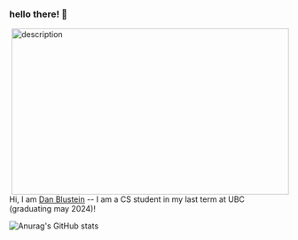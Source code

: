 ### hello there! 🦎


<img align="right" src="https://i.pinimg.com/originals/f1/63/11/f16311fd0c32786525f471c685bc516e.gif" width="500" height="300" alt="description">

Hi, I am [Dan Blustein](wallstarr.github.io) -- I am a CS student in my last term at UBC (graduating may 2024)!

![Anurag's GitHub stats](https://github-readme-stats.vercel.app/api?username=wallstarr\&rank_icon=github&show_icons=true\&title_color=fff\&icon_color=0A5C36\&text_color=0A5C36\&bg_color=050301&custom_title=my%20github!)


<!--
**wallstarr/wallstarr** is a ✨ _special_ ✨ repository because its `README.md` (this file) appears on your GitHub profile.

Here are some ideas to get you started:

- 🔭 I’m currently working on ...
- 🌱 I’m currently learning ...
- 👯 I’m looking to collaborate on ...
- 🤔 I’m looking for help with ...
- 💬 Ask me about ...
- 📫 How to reach me: ...
- 😄 Pronouns: ...
- ⚡ Fun fact: ...
-->
